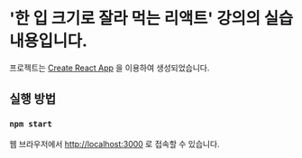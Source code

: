# '한 입 크기로 잘라 먹는 리액트' 강의의 실습 내용입니다.

프로젝트는 [Create React App](https://github.com/facebook/create-react-app) 을 이용하여 생성되었습니다.

## 실행 방법

### `npm start`

웹 브라우저에서 [http://localhost:3000](http://localhost:3000) 로 접속할 수 있습니다.
